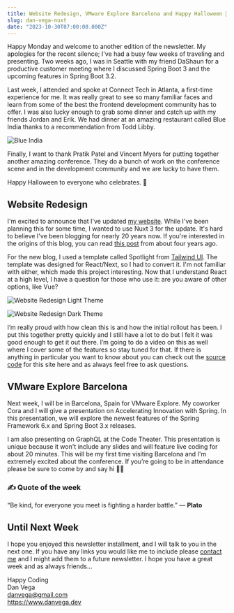 ```yaml
---
title: Website Redesign, VMware Explore Barcelona and Happy Halloween 🎃
slug: dan-vega-nuxt
date: "2023-10-30T07:00:00.000Z"
---
```


Happy Monday and welcome to another edition of the newsletter. My apologies for the recent silence; I've had a busy few weeks of traveling and presenting. Two weeks ago, I was in Seattle with my friend DaShaun for a productive customer meeting where I discussed Spring Boot 3 and the upcoming features in Spring Boot 3.2.

Last week, I attended and spoke at Connect Tech in Atlanta, a first-time experience for me. It was really great to see so many familiar faces and learn from some of the best the frontend development community has to offer. I was also lucky enough to grab some dinner and catch up with my friends Jordan and Erik. We had dinner at an amazing restaurant called Blue India thanks to a recommendation from Todd Libby.

![Blue India](/images/newsletter/2023/10/30/blue-india.jpeg)

Finally, I want to thank Pratik Patel and Vincent Myers for putting together another amazing conference. They do a bunch of work on the conference scene and in the development community and we are lucky to have them.

Happy Halloween to everyone who celebrates. 🎃

## Website Redesign

I'm excited to announce that I've updated [my website](https://www.danvega.dev/). While I've been planning this for some time, I wanted to use Nuxt 3 for the update. It's hard to believe I've been blogging for nearly 20 years now. If you're interested in the origins of this blog, you can read [this post](https://www.danvega.dev/blog/2019/04/11/dont-call-it-a-comback) from about four years ago.

For the new blog, I used a template called Spotlight from [Tailwind UI](https://tailwindui.com/templates). The template was designed for React/Next, so I had to convert it. I'm not familiar with either, which made this project interesting. Now that I understand React at a high level, I have a question for those who use it: are you aware of other options, like Vue?

![Website Redesign Light Theme](/images/newsletter/2023/10/30/redesign-light.png)

![Website Redesign Dark Theme](/images/newsletter/2023/10/30/redesign-dark.png)

I’m really proud with how clean this is and how the initial rollout has been. I put this together pretty quickly and I still have a lot to do but I felt it was good enough to get it out there. I’m going to do a video on this as well where I cover some of the features so stay tuned for that. If there is anything in particular you want to know about you can check out the [source code](https://github.com/danvega/danvega-dev-nuxt) for this site here and as always feel free to ask questions.

## VMware Explore Barcelona

Next week, I will be in Barcelona, Spain for VMware Explore. My coworker Cora and I will give a presentation on Accelerating Innovation with Spring. In this presentation, we will explore the newest features of the Spring Framework 6.x and Spring Boot 3.x releases.

I am also presenting on GraphQL at the Code Theater. This presentation is unique because it won't include any slides and will feature live coding for about 20 minutes. This will be my first time visiting Barcelona and I'm extremely excited about the conference. If you’re going to be in attendance please be sure to come by and say hi 👋🏻

### ✍️ Quote of the week

“Be kind, for everyone you meet is fighting a harder battle.” ― **Plato**

## Until Next Week

I hope you enjoyed this newsletter installment, and I will talk to you in the next one. If you have any links you would like me to include please [contact me](http://twitter.com/therealdanvega) and I might add them to a future newsletter. I hope you have a great week and as always friends...

Happy Coding<br/>
Dan Vega<br/>
danvega@gmail.com<br/>
https://www.danvega.dev<br/>
